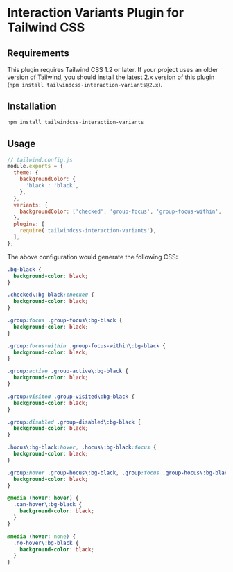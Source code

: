 # Interaction Variants Plugin for Tailwind CSS

## Requirements

This plugin requires Tailwind CSS 1.2 or later. If your project uses an older version of Tailwind, you should install the latest 2.x version of this plugin (`npm install tailwindcss-interaction-variants@2.x`).

## Installation

```bash
npm install tailwindcss-interaction-variants
```

## Usage

```js
// tailwind.config.js
module.exports = {
  theme: {
    backgroundColor: {
      'black': 'black',
    },
  },
  variants: {
    backgroundColor: ['checked', 'group-focus', 'group-focus-within', 'group-active', 'group-visited', 'group-disabled', 'hocus', 'group-hocus', 'can-hover', 'no-hover'],
  },
  plugins: [
    require('tailwindcss-interaction-variants'),
  ],
};
```

The above configuration would generate the following CSS:

```css
.bg-black {
  background-color: black;
}

.checked\:bg-black:checked {
  background-color: black;
}

.group:focus .group-focus\:bg-black {
  background-color: black;
}

.group:focus-within .group-focus-within\:bg-black {
  background-color: black;
}

.group:active .group-active\:bg-black {
  background-color: black;
}

.group:visited .group-visited\:bg-black {
  background-color: black;
}

.group:disabled .group-disabled\:bg-black {
  background-color: black;
}

.hocus\:bg-black:hover, .hocus\:bg-black:focus {
  background-color: black;
}

.group:hover .group-hocus\:bg-black, .group:focus .group-hocus\:bg-black {
  background-color: black;
}

@media (hover: hover) {
  .can-hover\:bg-black {
    background-color: black;
  }
}

@media (hover: none) {
  .no-hover\:bg-black {
    background-color: black;
  }
}
```
